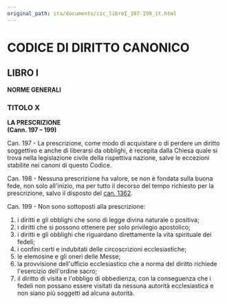 ```yaml
---
original_path: ita/documents/cic_libroI_197-199_it.html
---
```


# CODICE DI DIRITTO CANONICO

## LIBRO I

**NORME GENERALI**

### TITOLO X

**LA PRESCRIZIONE**  
**(Cann. 197 – 199)**

Can. 197 - La prescrizione, come modo di acquistare o di perdere un diritto soggettivo e anche di liberarsi da obblighi, è recepita dalla Chiesa quale si trova nella legislazione civile della rispettiva nazione, salve le eccezioni stabilite nei canoni di questo Codice.

Can. 198 - Nessuna prescrizione ha valore, se non è fondata sulla buona fede, non solo all'inizio, ma per tutto il decorso del tempo richiesto per la prescrizione, salvo il disposto del [can. 1362](cic_libroVI_1354-1363_it.html#Can._1362).

Can. 199 - Non sono sottoposti alla prescrizione: 

1. i diritti e gli obblighi che sono di legge divina naturale o positiva;
2. i diritti che si possono ottenere per solo privilegio apostolico; 
3. i diritti e gli obblighi che riguardano direttamente la vita spirituale dei fedeli; 
4. i confini certi e indubitati delle circoscrizioni ecclesiastiche; 
5. le elemosine e gli oneri delle Messe;
6. la provvisione dell'ufficio ecclesiastico che a norma del diritto richiede l'esercizio dell'ordine sacro; 
7. il diritto di visita e l'obbligo di obbedienza, con la conseguenza che i fedeli non possano essere visitati da nessuna autorità ecclesiastica e non siano più soggetti ad alcuna autorità.